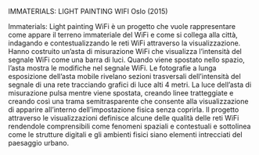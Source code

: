 IMMATERIALS: LIGHT PAINTING WIFI
Oslo (2015)


Immaterials: Light painting WiFi  è un progetto che vuole rappresentare come appare il terreno immateriale del WiFi e come si collega alla città, indagando e contestualizzando le reti WiFi attraverso la visualizzazione. 
Hanno costruito un’asta di misurazione WiFi che visualizza l’intensità del segnale WiFi come una barra di luci. Quando viene spostato nello spazio, l’asta mostra le modifiche nel segnale WiFi. Le fotografie a lunga esposizione dell’asta mobile rivelano sezioni trasversali dell’intensità del segnale di una rete tracciando grafici di luce alti 4 metri. La luce dell’asta di misurazione pulsa mentre viene spostata, creando linee tratteggiate e creando così una trama semitrasparente che consente alla visualizzazione di apparire all’interno dell’impostazione fisica senza coprirla.
Il progetto attraverso le visualizzazioni definisce alcune delle qualità delle reti WiFi rendendole comprensibili come fenomeni spaziali e contestuali e sottolinea come le strutture digitali e gli ambienti fisici siano elementi intrecciati del paesaggio urbano.
